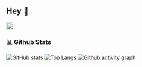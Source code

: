 ## Hey 👋
<a href='https://t.me/fastflow_it'><img alt="kaggle" src="https://raw.githubusercontent.com/rahul-jha98/rahul-jha98/561d474902b59c7429ec22bb73e225696c27b202/assets/telegram.svg" height='18px'/></a>


### 📊 Github Stats
![GitHub stats](https://github-readme-stats.vercel.app/api?username=solarmove&show_icons=true&theme=transparent)
[![Top Langs](https://github-readme-stats.vercel.app/api/top-langs/?username=solarmove&layout=donut&theme=transparent)](https://github.com/anuraghazra/github-readme-stats)
[![Github activity graph](https://github-readme-activity-graph.vercel.app/graph?username=solarmove&theme=dracula)](https://github.com/ashutosh00710/github-readme-activity-graph)
</a>
